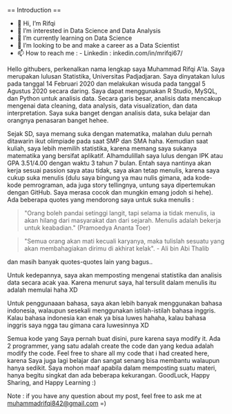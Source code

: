 == Introduction ==

- 👋 Hi, I’m Rifqi
- 👀 I’m interested in Data Science and Data Analysis
- 🌱 I’m currently learning on Data Science
- 💞️ I’m looking to be and make a career as a Data Scientist
- 📫 How to reach me :
      - Linkedin : inkedin.com/in/mrifqi67/
      
Hello githubers, perkenalkan nama lengkap saya Muhammad Rifqi A'la. Saya merupakan lulusan Statistika, Universitas Padjadjaran. Saya dinyatakan lulus pada tanggal 14 Februari 2020 dan melakukan wisuda pada tanggal 5 Agustus 2020 secara daring. Saya dapat menggunakan R Studio, MySQL, dan Python untuk analisis data. Secara garis besar, analisis data mencakup mengenai data cleaning, data analysis, data visualization, dan data interpretation. Saya suka banget dengan analisis data, suka belajar dan orangnya penasaran banget hehee.

Sejak SD, saya memang suka dengan matematika, malahan dulu pernah ditawarin ikut olimpiade pada saat SMP dan SMA haha. Kemudian saat kuliah, saya lebih memilih statistika, karena memang saya sukanya matematika yang bersifat aplikatif. Alhamdulillah saya lulus dengan IPK atau GPA 3.51/4.00 dengan waktu 3 tahun 7 bulan. Entah saya nantinya akan kerja sesuai passion saya atau tidak, saya akan tetap menulis, karena saya cukup suka menulis (dulu saya bingung ya mau nulis gimana, ada kode-kode pemrograman, ada juga story tellingnya, untung saya dipertemukan dengan GitHub. Saya merasa cocok dan mungkin emang jodoh si hehe). Ada beberapa quotes yang mendorong saya untuk suka menulis :

> "Orang boleh pandai setinggi langit, tapi selama ia tidak menulis, ia akan hilang dari masyarakat dan dari sejarah. Menulis adalah bekerja untuk keabadian." (Pramoedya Ananta Toer)

> "Semua orang akan mati kecuali karyanya, maka tulislah sesuatu yang akan membahagiakan dirimu di akhirat kelak". - Ali bin Abi Thalib

dan masih banyak quotes-quotes lain yang bagus..

Untuk kedepannya, saya akan memposting mengenai statistika dan analisis data secara acak yaa. Karena menurut saya, hal tersulit dalam menulis itu adalah memulai haha XD

Untuk penggunaaan bahasa, saya akan lebih banyak menggunakan bahasa indonesia, walaupun sesekali menggunakan istilah-istilah bahasa inggris. Kalau bahasa indonesia kan enak ya bisa luwes hahaha, kalau bahasa inggris saya ngga tau gimana cara luwesinnya XD

Semua kode yang Saya pernah buat disini, pure karena saya modify it. Ada 2 programmer, yang satu adalah create the code dan yang kedua adalah modify the code. Feel free to share all my code that i had created here, karena Saya juga lagi belajar dan sangat senang bisa membantu walaupun hanya sedikit. Saya mohon maaf apabila dalam memposting suatu materi, hanya begitu singkat dan ada beberapa kekurangan. GoodLuck, Happy Sharing, and Happy Learning :)

Note : if you have any question about my post, feel free to ask me at muhammadrifqi842@gmail.com =)
